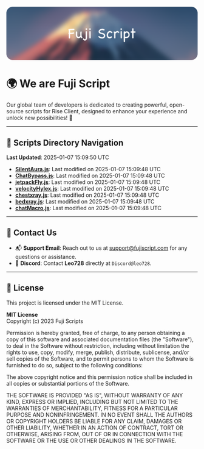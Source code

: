 ![Banner](.github/b.webp)

# 🌍 **We are Fuji Script**

Our global team of developers is dedicated to creating powerful, open-source scripts for Rise Client, designed to enhance your experience and unlock new possibilities! 🌟

---
<!-- SCRIPTS_NAVIGATION_START -->
## 📂 **Scripts Directory Navigation**

**Last Updated**: 2025-01-07 15:09:50 UTC

- **[SilentAura.js](scripts/SilentAura.js)**: Last modified on 2025-01-07 15:09:48 UTC
- **[ChatBypass.js](scripts/ChatBypass.js)**: Last modified on 2025-01-07 15:09:48 UTC
- **[jetpackFly.js](scripts/jetpackFly.js)**: Last modified on 2025-01-07 15:09:48 UTC
- **[velocityHylex.js](scripts/velocityHylex.js)**: Last modified on 2025-01-07 15:09:48 UTC
- **[chestxray.js](scripts/chestxray.js)**: Last modified on 2025-01-07 15:09:48 UTC
- **[bedxray.js](scripts/bedxray.js)**: Last modified on 2025-01-07 15:09:48 UTC
- **[chatMacro.js](scripts/chatMacro.js)**: Last modified on 2025-01-07 15:09:48 UTC

<!-- SCRIPTS_NAVIGATION_END -->

---

## 💬 **Contact Us**  
- 📬 **Support Email**: Reach out to us at [support@fujiscript.com](mailto:support@fujiscript.com) for any questions or assistance.  
- 💬 **Discord**: Contact **Leo728** directly at `Discord@leo728`.

---

## 📜 **License**

This project is licensed under the MIT License.  

**MIT License**  
Copyright (c) 2023 Fuji Scripts  

Permission is hereby granted, free of charge, to any person obtaining a copy of this software and associated documentation files (the "Software"), to deal in the Software without restriction, including without limitation the rights to use, copy, modify, merge, publish, distribute, sublicense, and/or sell copies of the Software, and to permit persons to whom the Software is furnished to do so, subject to the following conditions:  

The above copyright notice and this permission notice shall be included in all copies or substantial portions of the Software.  

THE SOFTWARE IS PROVIDED "AS IS", WITHOUT WARRANTY OF ANY KIND, EXPRESS OR IMPLIED, INCLUDING BUT NOT LIMITED TO THE WARRANTIES OF MERCHANTABILITY, FITNESS FOR A PARTICULAR PURPOSE AND NONINFRINGEMENT. IN NO EVENT SHALL THE AUTHORS OR COPYRIGHT HOLDERS BE LIABLE FOR ANY CLAIM, DAMAGES OR OTHER LIABILITY, WHETHER IN AN ACTION OF CONTRACT, TORT OR OTHERWISE, ARISING FROM, OUT OF OR IN CONNECTION WITH THE SOFTWARE OR THE USE OR OTHER DEALINGS IN THE SOFTWARE.  
